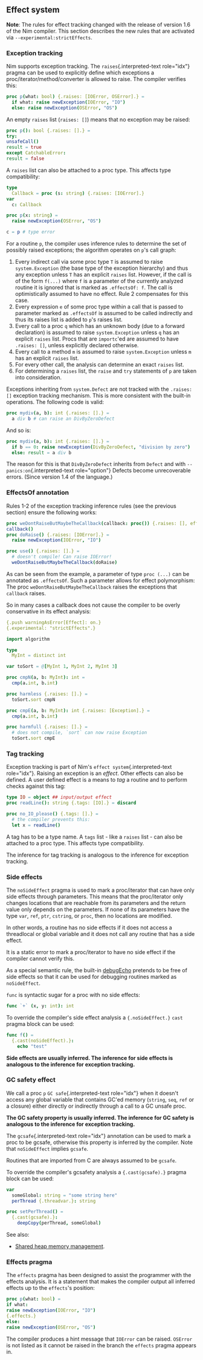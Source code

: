 ## Effect system

**Note**: The rules for effect tracking changed with the release of
version 1.6 of the Nim compiler. This section describes the new rules
that are activated via `--experimental:strictEffects`.

### Exception tracking

Nim supports exception tracking. The `raises`{.interpreted-text
role="idx"} pragma can be used to explicitly define which exceptions a
proc/iterator/method/converter is allowed to raise. The compiler
verifies this:

``` {.nim test="\"nim c $1\""}
proc p(what: bool) {.raises: [IOError, OSError].} =
  if what: raise newException(IOError, "IO")
  else: raise newException(OSError, "OS")
```

An empty `raises` list (`raises: []`) means that no exception may be
raised:

``` nim
proc p(): bool {.raises: [].} =
try:
unsafeCall()
result = true
except CatchableError:
result = false
```

A `raises` list can also be attached to a proc type. This affects type
compatibility:

``` {.nim test="\"nim c $1\"" status="1"}
type
  Callback = proc (s: string) {.raises: [IOError].}
var
  c: Callback

proc p(x: string) =
  raise newException(OSError, "OS")

c = p # type error
```

For a routine `p`, the compiler uses inference rules to determine the
set of possibly raised exceptions; the algorithm operates on `p`\'s call
graph:

1.  Every indirect call via some proc type `T` is assumed to raise
    `system.Exception` (the base type of the exception hierarchy) and
    thus any exception unless `T` has an explicit `raises` list.
    However, if the call is of the form `f(...)` where `f` is a
    parameter of the currently analyzed routine it is ignored that is
    marked as `.effectsOf: f`. The call is optimistically assumed to
    have no effect. Rule 2 compensates for this case.
2.  Every expression `e` of some proc type within a call that is passed
    to parameter marked as `.effectsOf` is assumed to be called
    indirectly and thus its raises list is added to `p`\'s raises list.
3.  Every call to a proc `q` which has an unknown body (due to a forward
    declaration) is assumed to raise `system.Exception` unless `q` has
    an explicit `raises` list. Procs that are `importc`\'ed are assumed
    to have `.raises: []`, unless explicitly declared otherwise.
4.  Every call to a method `m` is assumed to raise `system.Exception`
    unless `m` has an explicit `raises` list.
5.  For every other call, the analysis can determine an exact `raises`
    list.
6.  For determining a `raises` list, the `raise` and `try` statements of
    `p` are taken into consideration.

Exceptions inheriting from `system.Defect` are not tracked with the
`.raises: []` exception tracking mechanism. This is more consistent with
the built-in operations. The following code is valid:

``` nim
proc mydiv(a, b): int {.raises: [].} =
  a div b # can raise an DivByZeroDefect
```

And so is:

``` nim
proc mydiv(a, b): int {.raises: [].} =
  if b == 0: raise newException(DivByZeroDefect, "division by zero")
  else: result = a div b
```

The reason for this is that `DivByZeroDefect` inherits from `Defect` and
with `--panics:on`{.interpreted-text role="option"} Defects become
unrecoverable errors. (Since version 1.4 of the language.)

### EffectsOf annotation

Rules 1-2 of the exception tracking inference rules (see the previous
section) ensure the following works:

``` nim
proc weDontRaiseButMaybeTheCallback(callback: proc()) {.raises: [], effectsOf: callback.} =
callback()
proc doRaise() {.raises: [IOError].} =
  raise newException(IOError, "IO")

proc use() {.raises: [].} =
  # doesn't compile! Can raise IOError!
  weDontRaiseButMaybeTheCallback(doRaise)
```

As can be seen from the example, a parameter of type `proc (...)` can be
annotated as `.effectsOf`. Such a parameter allows for effect
polymorphism: The proc `weDontRaiseButMaybeTheCallback` raises the
exceptions that `callback` raises.

So in many cases a callback does not cause the compiler to be overly
conservative in its effect analysis:

``` {.nim test="\"nim c $1\"" status="1"}
{.push warningAsError[Effect]: on.}
{.experimental: "strictEffects".}

import algorithm

type
  MyInt = distinct int

var toSort = @[MyInt 1, MyInt 2, MyInt 3]

proc cmpN(a, b: MyInt): int =
  cmp(a.int, b.int)

proc harmless {.raises: [].} =
  toSort.sort cmpN

proc cmpE(a, b: MyInt): int {.raises: [Exception].} =
  cmp(a.int, b.int)

proc harmfull {.raises: [].} =
  # does not compile, `sort` can now raise Exception
  toSort.sort cmpE
```

### Tag tracking

Exception tracking is part of Nim\'s `effect system`{.interpreted-text
role="idx"}. Raising an exception is an *effect*. Other effects can also
be defined. A user defined effect is a means to *tag* a routine and to
perform checks against this tag:

``` {.nim test="\"nim c --warningAsError:Effect:on $1\"" status="1"}
type IO = object ## input/output effect
proc readLine(): string {.tags: [IO].} = discard

proc no_IO_please() {.tags: [].} =
  # the compiler prevents this:
  let x = readLine()
```

A tag has to be a type name. A `tags` list - like a `raises` list - can
also be attached to a proc type. This affects type compatibility.

The inference for tag tracking is analogous to the inference for
exception tracking.

### Side effects

The `noSideEffect` pragma is used to mark a proc/iterator that can have
only side effects through parameters. This means that the proc/iterator
only changes locations that are reachable from its parameters and the
return value only depends on the parameters. If none of its parameters
have the type `var`, `ref`, `ptr`, `cstring`, or `proc`, then no
locations are modified.

In other words, a routine has no side effects if it does not access a
threadlocal or global variable and it does not call any routine that has
a side effect.

It is a static error to mark a proc/iterator to have no side effect if
the compiler cannot verify this.

As a special semantic rule, the built-in
[debugEcho](system.html#debugEcho,varargs%5Btyped,%5D) pretends to be
free of side effects so that it can be used for debugging routines
marked as `noSideEffect`.

`func` is syntactic sugar for a proc with no side effects:

``` nim
func `+` (x, y: int): int
```

To override the compiler\'s side effect analysis a `{.noSideEffect.}`
`cast` pragma block can be used:

``` nim
func f() =
  {.cast(noSideEffect).}:
    echo "test"
```

**Side effects are usually inferred. The inference for side effects is
analogous to the inference for exception tracking.**

### GC safety effect

We call a proc `p` `GC safe`{.interpreted-text role="idx"} when it
doesn\'t access any global variable that contains GC\'ed memory
(`string`, `seq`, `ref` or a closure) either directly or indirectly
through a call to a GC unsafe proc.

**The GC safety property is usually inferred. The inference for GC
safety is analogous to the inference for exception tracking.**

The `gcsafe`{.interpreted-text role="idx"} annotation can be used to
mark a proc to be gcsafe, otherwise this property is inferred by the
compiler. Note that `noSideEffect` implies `gcsafe`.

Routines that are imported from C are always assumed to be `gcsafe`.

To override the compiler\'s gcsafety analysis a `{.cast(gcsafe).}`
pragma block can be used:

``` nim
var
  someGlobal: string = "some string here"
  perThread {.threadvar.}: string

proc setPerThread() =
  {.cast(gcsafe).}:
    deepCopy(perThread, someGlobal)
```

See also:

-   [Shared heap memory management](mm.html).

### Effects pragma

The `effects` pragma has been designed to assist the programmer with the
effects analysis. It is a statement that makes the compiler output all
inferred effects up to the `effects`\'s position:

``` nim
proc p(what: bool) =
if what:
raise newException(IOError, "IO")
{.effects.}
else:
raise newException(OSError, "OS")
```

The compiler produces a hint message that `IOError` can be raised.
`OSError` is not listed as it cannot be raised in the branch the
`effects` pragma appears in.